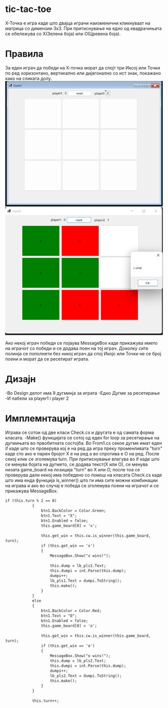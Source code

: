 # tic-tac-toe
Х-Точка е игра каде што двајца играчи наизменични кликнуваат на матрица со димензии 3х3. При притиснување на едно од квадрачињата се обележува со Х(Зелена боја) или О(Цревена боја). 

# Правила
За еден играч да победи на Х-точка морат да спојт три Иксој или Точки по ред хоризонтано, вертикално или дијагонално со ист знак, покажано како на сликата долу.
![alt text](https://github.com/tanesoff/Proektna-Zadaca-VP-2023/blob/master/Sliki/One.png)
![alt text](https://github.com/tanesoff/Proektna-Zadaca-VP-2023/blob/master/Sliki/Two.png)

Ако некој играч победи се појаува MessageBox каде прикажува името на играчот со победи и се додава поен на тој играч. Доколку сите полинја се пополнети без никој играч да спој Икојс или Точки не се број поени и морат да се ресетират играта. 

# Дизајн
-Во Design делот има 9 дугминја за играта
-Едно Дугме за ресетирање
-И лабели за player1 i player 2

# Имплемнтација
Играва се сотои од две класи Check.cs и другата е од самата форма класата.
-Make() функцијата се сотој од еден for loop за ресетирање на дугмињата во првобитната состојба. Во From1.cs секое дугме имат еден if каде што се проверува кој е на ред да игра преку променливата "turn" каде сто ако е парен бројот Х е на ред а во спротива е О на ред.
После секој клик се зголемува turn. При притиснување влегува во if каде што се менува бојата на дугмето, се додава текст(X или О), се менува низата game_board на позиција "turn" во Х или О,
после тоа се проверува дали некој има победено со помош на класата Check.cs каде што има енда функција is_winner() што ги има сите можни комбинации на играва и ако во случај е победа се зголемува поени на играчот и се прикажува MessageBox. 

``` 
if (this.turn % 2 == 0)
            {
                btn1.BackColor = Color.Green;
                btn1.Text = "X";
                btn1.Enabled = false;
                this.game_board[0] = 'x';

                this.get_win = this.cw.is_winner(this.game_board, turn);
                if (this.get_win == 'x')
                {
                    MessageBox.Show("x wins!");

                    this.dump = lb_pls1.Text;
                    this.dumpi = int.Parse(this.dump);
                    dumpi++;
                    lb_pls1.Text = dumpi.ToString();
                    this.make();
                }
            }
            else
            {
                btn1.BackColor = Color.Red;
                btn1.Text = "O";
                btn1.Enabled = false;
                this.game_board[0] = 'o';

                this.get_win = this.cw.is_winner(this.game_board, turn);
                if (this.get_win == 'o')
                {
                    MessageBox.Show("o wins!");
                    this.dump = lb_pls2.Text;
                    this.dumpi = int.Parse(this.dump);
                    dumpi++;
                    lb_pls2.Text = dumpi.ToString();
                    this.make();
                }
            }

            this.turn++;
```
